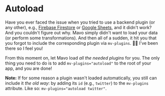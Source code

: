 # Autoload

Have you ever faced the issue when you tried to use a backend plugin (or any other), e.g., [Firebase Firestore](https://plugins.mavo.io/plugin/firebase-firestore) or [Google Sheets](https://plugins.mavo.io/plugin/gsheets), and it didn't work? And you couldn't figure out why. Mavo simply didn't want to load your data (or perform some transformations). And then all of a sudden, it hit you that you forgot to include the corresponding plugin via `mv-plugins`. 🤦‍♂️ I've been there so I feel you!

From this moment on, let Mavo load _all the needed plugins_ for you. The only thing you need to do is to add `mv-plugins="autoload"` to the root of your app, and you are done!

**Note:** If for some reason a plugin wasn't loaded automatically, you still can include it _the old way_: by adding its `id` (e.g., `twitter`) to the `mv-plugins` attribute. Like so: `mv-plugins="autoload twitter"`.
